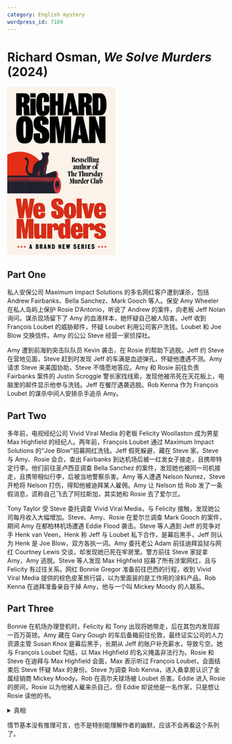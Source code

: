 ```yaml
---
category: English mystery
wordpress_id: 7189
---
```


# Richard Osman, <i>We Solve Murders</i> (2024)

<img src=images/2024_cover.jpg width=250/>

## Part One

私人安保公司 Maximum Impact Solutions 的多名网红客户遭到谋杀，包括 Andrew Fairbanks、Bella Sanchez、Mark Gooch 等人。保安 Amy Wheeler 在私人岛屿上保护 Rosie D’Antonio，听说了 Andrew 的案件，向老板 Jeff Nolan 询问。谋杀现场留下了 Amy 的血液样本，她怀疑自己被人陷害。Jeff 收到 François Loubet 的威胁邮件，怀疑 Loubet 利用公司客户洗钱。Loubet 和 Joe Blow 交换信件。Amy 的公公 Steve 经营一家侦探社。

Amy 遭到前海豹突击队队员 Kevin 袭击，在 Rosie 的帮助下逃脱。Jeff 约 Steve 在营地见面，Steve 赶到时发现 Jeff 的车满是血迹弹孔，怀疑他遭遇不测。Amy 请求 Steve 来美国协助，Steve 不情愿地答应。Amy 和 Rosie 前往负责 Fairbanks 案件的 Justin Scroggie 警长家找线索，发现他被吊死在天花板上，电脑里的邮件显示他参与洗钱。Jeff 在餐厅遇袭逃脱。Rob Kenna 作为 François Loubet 的谋杀中间人安排杀手追杀 Amy。

## Part Two

多年前，电视经纪公司 Vivid Viral Media 的老板 Felicity Woollaston 成为男星 Max Highfield 的经纪人。两年前，François Loubet 通过 Maximum Impact Solutions 的“Joe Blow”招募网红洗钱。Jeff 假死躲避，藏在 Steve 家。Steve 与 Amy、Rosie 会合，查出 Fairbanks 到达机场后被一红发女子接走，且携带特定行李。他们前往圣卢西亚调查 Bella Sanchez 的案件，发现她也被同一司机接走，且携带相似行李，后被当地警察杀害。Amy 等人遭遇 Nelson Nunez，Steve 开枪将 Nelson 打伤，得知他被迪拜某人雇佣。Amy 让 Nelson 给 Rob 发了一条假消息，谎称自己飞去了阿拉斯加，其实她和 Rosie 去了爱尔兰。

Tony Taylor 受 Steve 委托调查 Vivid Viral Media，与 Felicity 接触，发现她公司每月收入大幅增加。Steve、Amy、Rosie 在爱尔兰调查 Mark Gooch 的案件，期间 Amy 在都柏林机场遭遇 Eddie Flood 袭击。Steve 等人遇到 Jeff 的竞争对手 Henk van Veen，Henk 称 Jeff 与 Loubet 私下合作，是幕后黑手，Jeff 则认为 Henk 是 Joe Blow，双方各执一词。Amy 委托老公 Adam 前往迪拜监狱与网红 Courtney Lewis 交谈，却发现她已死在牢房里。警方前往 Steve 家捉拿 Amy，Amy 逃脱。Steve 等人发现 Max Highfield 招募了所有涉案网红，且与 Felicity 有过往关系。网红 Bonnie Gregor 准备前往巴西的行程，收到 Vivid Viral Media 提供的棕色皮革旅行袋，以为里面装的是工作用的涂料产品。Rob Kenna 在迪拜准备亲自干掉 Amy，他与一个叫 Mickey Moody 的人联系。

## Part Three

Bonnie 在机场办理登机时，Felicity 和 Tony 出现将她带走，后在其包内发现超一百万英镑。Amy 藏在 Gary Gough 的车后备箱前往伦敦，最终证实公司的人力资源主管 Susan Knox 是幕后黑手，长期从 Jeff 的账户补充薪水，导致亏空。她与 François Loubet 勾结，以 Max Highfield 的名义掩盖非法行为。Rosie 和 Steve 在迪拜与 Max Highfield 会面，Max 表示听过 François Loubet，会面结束后 Steve 怀疑 Max 的身份。Steve 为调查 Rob Kenna，进入桑拿房认识了金属经销商 Mickey Moody。Rob 在高尔夫球场被 Loubet 杀害。Eddie 进入 Rosie 的房间，Rosie 以为他被人雇来杀自己，但 Eddie 却说他是一名作家，只是想让 Rosie 读他的书。

<details><summary>真相</summary>
Henk 提供的文件显示网红都是由 Max Highfield 介绍给公司，Max Highfield = Joe Blow。Mickey Moody 肩胛骨上的纹身是两个名字 Elizabeth 和 Louisa，缩写为 Lou 和 Bet，Mickey Moody = François Loubet。Max Highfield 的保镖 Abby 入侵了 Mickey 家中的门铃摄像头，拍下了 Mickey 枪杀 Rob 的视频证据。
</details>

情节基本没有推理可言，也不是特别能理解作者的幽默，应该不会再看这个系列了。